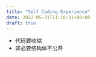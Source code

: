 ```yaml
---
title: "Self Coding Experience"
date: 2022-05-31T11:16:31+08:00
draft: true
---
```


- 代码要收缩
- 非必要结构体不公开
